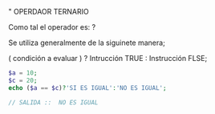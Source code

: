 " OPERDAOR TERNARIO

Como tal el operador es: ?

Se utiliza generalmente  de la siguinete manera;
 
 ( condición a evaluar ) ? Intrucción TRUE : Instrucción FLSE;
```php
$a = 10;
$c = 20;
echo ($a == $c)?'SI ES IGUAL':'NO ES IGUAL';

// SALIDA ::  NO ES IGUAL
```
